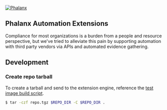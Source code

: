 [![Phalanx](https://risk3sixty.com/wp-content/uploads/2019/11/phalanx-logo.png)](https://risk3sixty.com)

## Phalanx Automation Extensions

Compliance for most organizations is a burden from a people and resource perspective, but we've tried to alleviate this pain by supporting automation with third party vendors via APIs and automated evidence gathering.

## Development

### Create repo tarball

To create a tarball and send to the extension engine, reference the [test image build script](https://github.com/Risk3sixty-Labs/phalanx-extensions/blob/master/testBuildImage.sh).

```sh
$ tar -czf repo.tgz $REPO_DIR -C $REPO_DIR .
```
